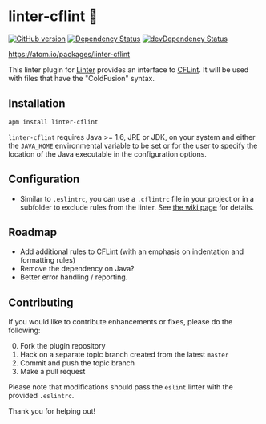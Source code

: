# linter-cflint :shirt:

[![GitHub version](https://badge.fury.io/gh/ditinc%2Flinter-cflint.svg)](http://badge.fury.io/gh/ditinc%2Flinter-cflint)
[![Dependency Status](https://david-dm.org/ditinc/linter-cflint.svg)](https://david-dm.org/ditinc/linter-cflint)
[![devDependency Status](https://david-dm.org/ditinc/linter-cflint/dev-status.svg)](https://david-dm.org/ditinc/linter-cflint#info=devDependencies)

https://atom.io/packages/linter-cflint

This linter plugin for [Linter](https://github.com/AtomLinter/Linter) provides
an interface to [CFLint](https://github.com/cflint/CFLint). It will be used with files that have the "ColdFusion" syntax.

## Installation

```
apm install linter-cflint
```

`linter-cflint` requires Java >= 1.6, JRE or JDK, on your system and either the `JAVA_HOME` environmental variable to be set or for the user to specify the location of the Java executable in the configuration options.

## Configuration
* Similar to `.eslintrc`, you can use a `.cflintrc` file in your project or in a subfolder to exclude rules from the linter. See [the wiki page](https://github.com/ditinc/linter-cflint/wiki/Excluding-rules) for details.

## Roadmap
* Add additional rules to [CFLint](https://github.com/cflint/CFLint) (with an emphasis on indentation and formatting rules)
* Remove the dependency on Java?
* Better error handling / reporting.

## Contributing

If you would like to contribute enhancements or fixes, please do the following:

0. Fork the plugin repository
0. Hack on a separate topic branch created from the latest `master`
0. Commit and push the topic branch
0. Make a pull request

Please note that modifications should pass the `eslint` linter with the provided `.eslintrc`.

Thank you for helping out!
